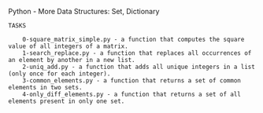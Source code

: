 Python - More Data Structures: Set, Dictionary

	TASKS

		0-square_matrix_simple.py - a function that computes the square value of all integers of a matrix.
		1-search_replace.py - a function that replaces all occurrences of an element by another in a new list.
		2-uniq_add.py - a function that adds all unique integers in a list (only once for each integer).
		3-common_elements.py - a function that returns a set of common elements in two sets.
		4-only_diff_elements.py - a function that returns a set of all elements present in only one set.
